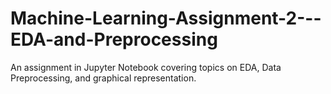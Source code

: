 # Machine-Learning-Assignment-2---EDA-and-Preprocessing
An assignment in Jupyter Notebook covering topics on EDA, Data Preprocessing, and graphical representation.
